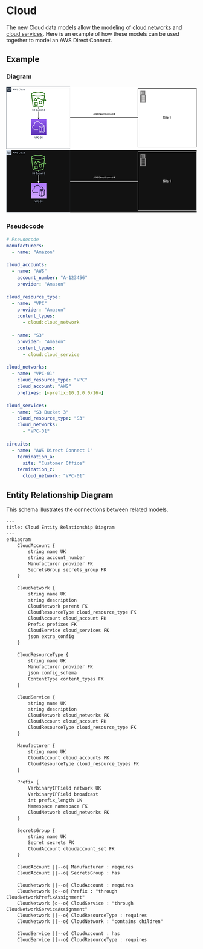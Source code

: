 # Cloud

The new Cloud data models allow the modeling of [cloud networks](./cloudnetwork.md) and [cloud services](./cloudservice.md). Here is an example of how these models can be used together to model an AWS Direct Connect.

## Example

### Diagram

![AWS Direct Connect](../../../media/models/cloud_aws_direct_connect_light.png#only-light)
![AWS Direct Connect](../../../media/models/cloud_aws_direct_connect_dark.png#only-dark)

### Pseudocode

```yaml
# Pseudocode
manufacturers:
  - name: "Amazon"

cloud_accounts:
  - name: "AWS"
    account_number: "A-123456"
    provider: "Amazon"

cloud_resource_type:
  - name: "VPC"
    provider: "Amazon"
    content_types:
      - cloud:cloud_network

  - name: "S3"
    provider: "Amazon"
    content_types:
      - cloud:cloud_service

cloud_networks:
  - name: "VPC-01"
    cloud_resource_type: "VPC"
    cloud_account: "AWS"
    prefixes: [<prefix:10.1.0.0/16>]

cloud_services:
  - name: "S3 Bucket 3"
    cloud_resource_type: "S3"
    cloud_networks:
      - "VPC-01"

circuits:
  - name: "AWS Direct Connect 1"
    termination_a:
      site: "Customer Office"
    termination_z:
      cloud_network: "VPC-01"

```

## Entity Relationship Diagram

This schema illustrates the connections between related models.

```mermaid
---
title: Cloud Entity Relationship Diagram
---
erDiagram
    CloudAccount {
        string name UK
        string account_number
        Manufacturer provider FK
        SecretsGroup secrets_group FK
    }

    CloudNetwork {
        string name UK
        string description
        CloudNetwork parent FK
        CloudResourceType cloud_resource_type FK
        CloudAccount cloud_account FK
        Prefix prefixes FK
        CloudService cloud_services FK
        json extra_config
    }

    CloudResourceType {
        string name UK
        Manufacturer provider FK
        json config_schema
        ContentType content_types FK
    }

    CloudService {
        string name UK
        string description
        CloudNetwork cloud_networks FK
        CloudAccount cloud_account FK
        CloudResourceType cloud_resource_type FK
    }

    Manufacturer {
        string name UK
        CloudAccount cloud_accounts FK
        CloudResourceType cloud_resource_types FK
    }

    Prefix {
        VarbinaryIPField network UK
        VarbinaryIPField broadcast
        int prefix_length UK
        Namespace namespace FK
        CloudNetwork cloud_networks FK
    }

    SecretsGroup {
        string name UK
        Secret secrets FK
        CloudAccount cloudaccount_set FK
    }

    CloudAccount ||--o{ Manufacturer : requires
    CloudAccount ||--o{ SecretsGroup : has

    CloudNetwork ||--o{ CloudAccount : requires
    CloudNetwork }o--o{ Prefix : "through CloudNetworkPrefixAssignment"
    CloudNetwork }o--o{ CloudService : "through CloudNetworkServiceAssignment"
    CloudNetwork ||--o{ CloudResourceType : requires
    CloudNetwork ||--o{ CloudNetwork : "contains children"

    CloudService ||--o{ CloudAccount : has
    CloudService ||--o{ CloudResourceType : requires
```
